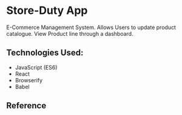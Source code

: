 # Store-Duty App
E-Commerce Management System.
Allows Users to update product catalogue.
View Product line through a dashboard.

## Technologies Used:
* JavaScript (ES6)
* React
* Browserify
* Babel

## Reference

